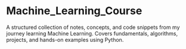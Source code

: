 # Machine_Learning_Course
A structured collection of notes, concepts, and code snippets from my journey learning Machine Learning. Covers fundamentals, algorithms, projects, and hands-on examples using Python.

